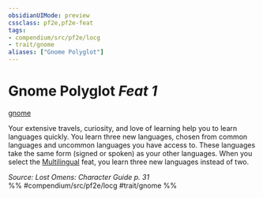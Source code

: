 ```yaml
---
obsidianUIMode: preview
cssclass: pf2e,pf2e-feat
tags:
- compendium/src/pf2e/locg
- trait/gnome
aliases: ["Gnome Polyglot"]
---
```

# Gnome Polyglot  *Feat 1*  
[gnome](rules/traits/gnome.md "Gnome Ancestry & Heritage Trait")  


Your extensive travels, curiosity, and love of learning help you to learn languages quickly. You learn three new languages, chosen from common languages and uncommon languages you have access to. These languages take the same form (signed or spoken) as your other languages. When you select the [Multilingual](compendium/feats/multilingual.md) feat, you learn three new languages instead of two.

*Source: Lost Omens: Character Guide p. 31*  
%% #compendium/src/pf2e/locg #trait/gnome %%